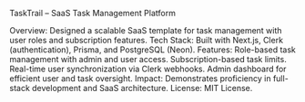 TaskTrail – SaaS Task Management Platform

Overview: Designed a scalable SaaS template for task management with user roles and subscription features.
Tech Stack: Built with Next.js, Clerk (authentication), Prisma, and PostgreSQL (Neon).
Features:
Role-based task management with admin and user access.
Subscription-based task limits.
Real-time user synchronization via Clerk webhooks.
Admin dashboard for efficient user and task oversight.
Impact: Demonstrates proficiency in full-stack development and SaaS architecture.
License: MIT License.